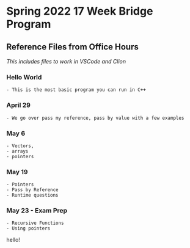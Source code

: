 # Spring 2022 17 Week Bridge Program
## Reference Files from Office Hours
*This includes files to work in VSCode and Clion*
### Hello World
    - This is the most basic program you can run in C++

### April 29
    - We go over pass my reference, pass by value with a few examples

### May 6
    - Vectors, 
    - arrays
    - pointers

### May 19
    - Pointers
    - Pass by Reference
    - Runtime questions

### May 23 - Exam Prep
    - Recursive Functions
    - Using pointers

hello!